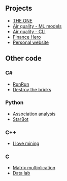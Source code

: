 ## Projects 

* [THE ONE](https://github.com/kvnyijia/dva-team24)
* [Air quality - ML models](https://github.com/kvnyijia/pm2.5_training)
* [Air quality - CLI]()
* [Finance Hero](https://github.com/kvnyijia/Finance-Hero)
* [Personal website](https://github.com/kvnyijia/kvnyijia.github.io)

## Other code
### C#

* [RunRun](https://github.com/kvnyijia/WP_runrun)
* [Destroy the bricks](https://github.com/kvnyijia/WP_destroy-the-bricks)

### Python

* [Association analysis](https://github.com/kvnyijia/DM_association-analysis)
* [StarBot](https://github.com/kvnyijia/StarBot)

### C++

* [I love mining](https://github.com/kvnyijia/i_love_mining)

### C

* [Matrix multiplication](https://github.com/kvnyijia/PL_matrix-multiplication)
* [Data lab](https://github.com/kvnyijia/datalab/blob/master/bits.c)

<!--
**kvnyijia/kvnyijia** is a ✨ _special_ ✨ repository because its `README.md` (this file) appears on your GitHub profile.

Here are some ideas to get you started:

- 🔭 I’m currently working on ...
- 🌱 I’m currently learning ...
- 👯 I’m looking to collaborate on ...
- 🤔 I’m looking for help with ...
- 💬 Ask me about ...
- 📫 How to reach me: ...
- 😄 Pronouns: ...
- ⚡ Fun fact: ...
-->
